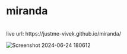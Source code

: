 # miranda
<nr>
<br>
live url:  https://justme-vivek.github.io/miranda/

![Screenshot 2024-06-24 180612](https://github.com/justme-vivek/miranda/assets/147023192/ef2c2c45-4d7b-4bd9-8d0a-605d75887bab)
